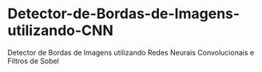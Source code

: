 # Detector-de-Bordas-de-Imagens-utilizando-CNN
Detector de Bordas de Imagens utilizando Redes Neurais Convolucionais e Filtros de Sobel
